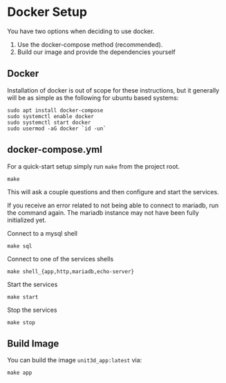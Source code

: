 # Docker Setup

You have two options when deciding to use docker.

1. Use the docker-compose method (recommended).
2. Build our image and provide the dependencies yourself

## Docker

Installation of docker is out of scope for these instructions, but it generally
will be as simple as the following for ubuntu based systems:
    
    sudo apt install docker-compose
    sudo systemctl enable docker
    sudo systemctl start docker
    sudo usermod -aG docker `id -un`
    
## docker-compose.yml

For a quick-start setup simply run `make` from the project root.

    make
    
This will ask a couple questions and then configure and start the services.
    
If you receive an error related to not being able to connect to mariadb, run the command
again. The mariadb instance may not have been fully initialized yet.

Connect to a mysql shell

    make sql
    
Connect to one of the services shells

    make shell_{app,http,mariadb,echo-server}
    
Start the services

    make start
    
Stop the services

    make stop
    

## Build Image

You can build the image `unit3d_app:latest` via:

    make app
